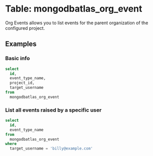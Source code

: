 # Table: mongodbatlas_org_event

Org Events allows you to list events for the parent organization of the configured project.

## Examples

### Basic info

```sql
select
  id,
  event_type_name,
  project_id,
  target_username
from
  mongodbatlas_org_event
```

### List all events raised by a specific user

```sql
select
  id,
  event_type_name
from
  mongodbatlas_org_event
where
  target_username = 'billy@example.com'
```
